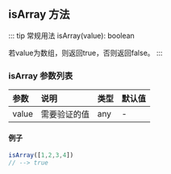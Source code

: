 ## isArray 方法
::: tip 常规用法
isArray(value): boolean 

若value为数组，则返回true，否则返回false。
:::


### isArray 参数列表
| 参数          | 说明                 | 类型     | 默认值   |
| :----------- |:-----------------| :--------| :--------|
| value         | 需要验证的值     | any       | -      |

#### 例子

```js
isArray([1,2,3,4])
// --> true
```
